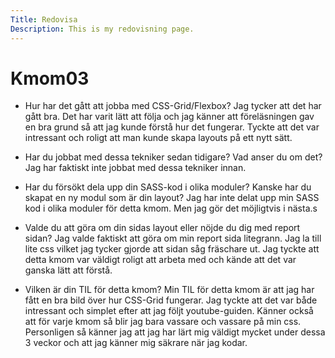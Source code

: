 ```yaml
---
Title: Redovisa
Description: This is my redovisning page.
---
```

Kmom03
==========================
* Hur har det gått att jobba med CSS-Grid/Flexbox?
Jag tycker att det har gått bra. Det har varit lätt att följa och jag känner att föreläsningen gav en bra grund
så att jag kunde förstå hur det fungerar. Tyckte att det var intressant och roligt att man kunde skapa layouts på ett nytt sätt.

* Har du jobbat med dessa tekniker sedan tidigare? Vad anser du om det?
Jag har faktiskt inte jobbat med dessa tekniker innan.

* Har du försökt dela upp din SASS-kod i olika moduler? Kanske har du skapat en ny modul som är din layout?
Jag har inte delat upp min SASS kod i olika moduler för detta kmom. Men jag gör det möjligtvis i nästa.s

* Valde du att göra om din sidas layout eller nöjde du dig med report sidan?
Jag valde faktiskt att göra om min report sida litegrann. Jag la till lite css vilket jag tycker gjorde att
sidan såg fräschare ut. Jag tyckte att detta kmom var väldigt roligt att arbeta med och kände att det var ganska lätt
att förstå.

* Vilken är din TIL för detta kmom?
Min TIL för detta kmom är att jag har fått en bra bild över hur CSS-Grid fungerar. Jag tyckte att det var både intressant och
simplet efter att jag följt youtube-guiden. Känner också att för varje kmom så blir jag bara vassare och vassare på min css. Personligen
så känner jag att jag har lärt mig väldigt mycket under dessa 3 veckor och att jag känner mig säkrare när jag kodar.
